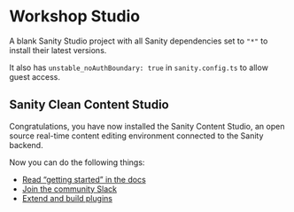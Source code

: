 # Workshop Studio

A blank Sanity Studio project with all Sanity dependencies set to `"*"` to install their latest versions. 

It also has `unstable_noAuthBoundary: true` in `sanity.config.ts` to allow guest access.

## Sanity Clean Content Studio

Congratulations, you have now installed the Sanity Content Studio, an open source real-time content editing environment connected to the Sanity backend.

Now you can do the following things:

- [Read “getting started” in the docs](https://www.sanity.io/docs/introduction/getting-started?utm_source=readme)
- [Join the community Slack](https://slack.sanity.io/?utm_source=readme)
- [Extend and build plugins](https://www.sanity.io/docs/content-studio/extending?utm_source=readme)
